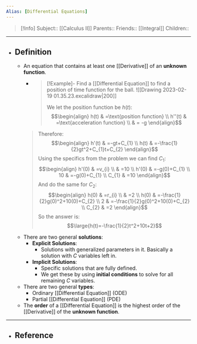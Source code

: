 ```yaml
---
Alias: [Differential Equations]
---
```

> [!Info]
> Subject:: [[Calculus II]]
> Parents:: 
> Friends:: [[Integral]]
> Children:: 
---
- ## Definition
	- An equation that contains at least one [[Derivative]] of an **unknown function**.
		- > [!Example]-
		  > Find a [[Differential Equation]] to find a position of time function for the ball.
		  > ![[Drawing 2023-02-19 01.35.23.excalidraw|200]]
		  > 
		  > We let the position function be $h(t)$:
		  > $$\begin{align}
	 h(t) & =\text{position function} \\
	 h''(t) & =\text{acceleration function} \\
	 & = -g
		\end{align}$$
		 > Therefore:
		> $$\begin{align}
	 h'(t) & =-gt+C_{1} \\
	 h(t) & =-\frac{1}{2}gt^2+C_{1}t+C_{2}
	 \end{align}$$
	    > Using the specifics from the problem we can find $C_{1}$:
	    > $$\begin{align}
	 h'(0) & =v_{i} \\
	 & =10 \\
	 h'(0) & =-g(0)+C_{1} \\
     10 & =-g(0)+C_{1} \\
	 C_{1} & =10
	 \end{align}$$
	    > And do the same for $C_{2}$:
	    > $$\begin{align}
	 h(0) & =r_{i} \\
	 & =2 \\
	 h(0) & =-\frac{1}{2}g(0)^2+10(0)+C_{2} \\
	 2 & =-\frac{1}{2}g(0)^2+10(0)+C_{2} \\
	 C_{2} & =2
	 \end{align}$$
	   > So the answer is:
	   > $$\large{h(t)=-\frac{1}{2}t^2+10t+2}$$
	- There are two general **solutions**:
		- **Explicit Solutions**:
			- Solutions with generalized parameters in it. Basically a solution with $C$ variables left in.
		- **Implicit Solutions**:
			- Specific solutions that are fully defined.
			- We get these by using **initial conditions** to solve for all remaining $C$ variables.
	- There are two general **types**:
		- Ordinary [[Differential Equation]] (ODE)
		- Partial [[Differential Equation]] (PDE)
	- The **order** of a [[Differential Equation]] is the highest order of the [[Derivative]] of the **unknown function**.
---
- ## Reference